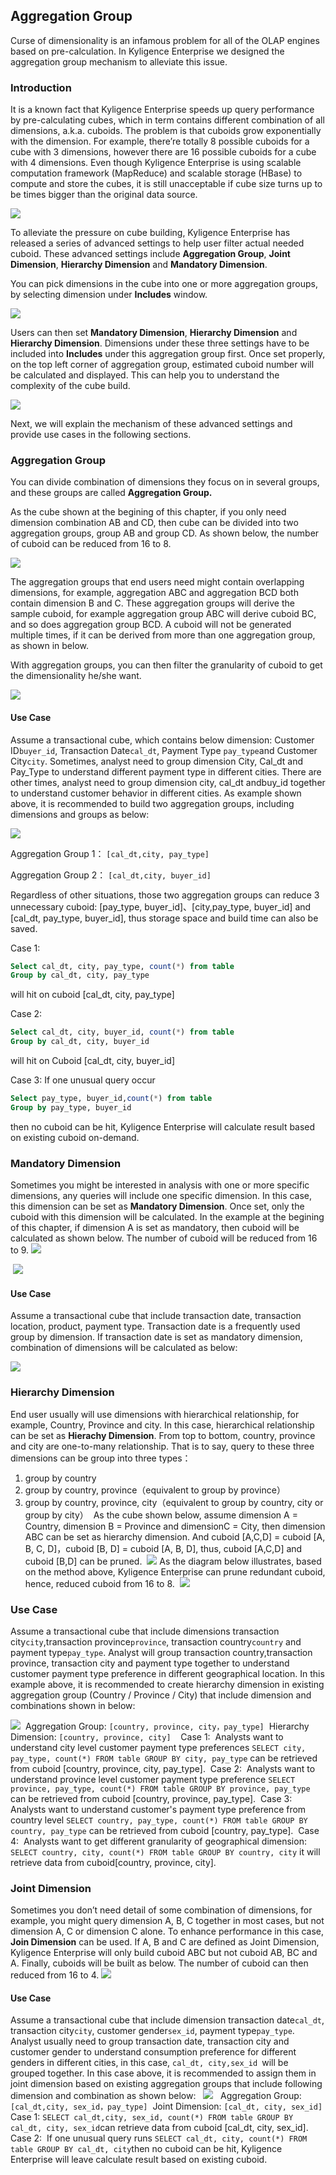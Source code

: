 ## Aggregation Group

Curse of dimensionality is an infamous problem for all of the OLAP engines based on pre-calculation. In Kyligence Enterprise we designed the aggregation group mechanism to alleviate this issue.



### Introduction

It is a known fact that Kyligence Enterprise speeds up query performance by pre-calculating cubes, which in term contains different combination of all dimensions, a.k.a. cuboids. The problem is that cuboids grow exponentially with the dimension. For example, there’re totally 8 possible cuboids for a cube with 3 dimensions, however there are 16 possible cuboids for a cube with 4 dimensions. Even though Kyligence Enterprise is using scalable computation framework (MapReduce) and scalable storage (HBase) to compute and store the cubes, it is still unacceptable if cube size turns up to be times bigger than the original data source.


![](images/agg/AGG-1.png)



To alleviate the pressure on cube building, Kyligence Enterprise has released a series of advanced settings to help user filter actual needed cuboid. These advanced settings include **Aggregation Group**, **Joint Dimension**, **Hierarchy Dimension** and **Mandatory Dimension**.  

You can pick dimensions in the cube into one or more aggregation groups, by selecting dimension under **Includes** window. 


![](images/agg/agg-group-1.png)



Users can then set **Mandatory Dimension**, **Hierarchy Dimension** and **Hierarchy Dimension**. Dimensions under these three settings have to be included into **Includes**  under this aggregation group first. Once set properly, on the top left corner of aggregation group, estimated cuboid number will be calculated and displayed. This can help you to understand the complexity of the cube build. 

![](images/agg/agg-group-2.png)



Next, we will explain the mechanism of these advanced settings and provide use cases in the following sections. 



### Aggregation Group 

You can divide combination of dimensions they focus on in several groups, and these groups are called **Aggregation Group.**  

As the cube shown at the begining of this chapter, if you only need dimension combination AB and CD, then cube can be divided into two aggregation groups, group AB and group CD. As shown below, the number of cuboid can be reduced from 16 to 8. 


![](images/agg/AGG-2.png)

The aggregation groups that end users need might contain overlapping dimensions, for example, aggregation ABC and aggregation BCD both contain dimension B and C. These aggregation groups will derive the sample cuboid, for example aggregation group ABC will derive cuboid BC, and so does aggregation group BCD. A cuboid will not be generated multiple times, if it can be derived from more than one aggregation group, as shown in below.

With aggregation groups, you can then filter the granularity of cuboid to get the dimensionality he/she want. 


![](images/agg/AGG-3.png)                     



#### Use Case

Assume a transactional cube, which contains below dimension: Customer ID`buyer_id`, Transaction Date`cal_dt`, Payment Type `pay_type`and Customer City`city`. Sometimes, analyst need to group dimension City, Cal_dt and Pay_Type to understand different payment type in different cities. There are other times, analyst need to group dimension city, cal_dt andbuy_id together to understand customer behavior in different cities. As example shown above, it is recommended to build two aggregation groups, including dimensions and groups as below:


![](images/agg/AGG-4.png)



Aggregation Group 1： `[cal_dt,city, pay_type]`

Aggregation Group 2： `[cal_dt,city, buyer_id]`

Regardless of other situations, those two aggregation groups can reduce 3 unnecessary cuboid: [pay_type, buyer_id]、[city,pay_type, buyer_id] and [cal_dt, pay_type, buyer_id], thus storage space and build time can also be saved. 


Case 1: 
```sql
Select cal_dt, city, pay_type, count(*) from table
Group by cal_dt, city, pay_type
```
will hit on cuboid [cal_dt, city, pay_type]


Case 2: 

```sql
Select cal_dt, city, buyer_id, count(*) from table
Group by cal_dt, city, buyer_id 
```
will hit on Cuboid [cal_dt, city, buyer_id]

Case 3: If one unusual query occur

```sql
Select pay_type, buyer_id,count(*) from table
Group by pay_type, buyer_id
```
then no cuboid can be hit, Kyligence Enterprise will calculate result based on existing cuboid on-demand. 



### Mandatory Dimension

Sometimes you might be interested in analysis with one or more specific dimensions, any queries will include one specific dimension. In this case, this dimension can be set as **Mandatory Dimension**. Once set, only the cuboid with this dimension will be calculated. In the example at the begining of this chapter, if dimension A is set as mandatory, then cuboid will be calculated as shown below. The number of cuboid will be reduced from 16 to 9.
![](images/agg/Mandatory-2.png)

​
![](images/agg/Mandatory-3.png)
​



#### Use Case​
Assume a transactional cube that include transaction date, transaction location, product, payment type. Transaction date is a frequently used group by dimension. If transaction date is set as mandatory dimension, combination of dimensions will be calculated as below:

![](images/agg/Mandatory-4.png)



### Hierarchy Dimension

End user usually will use dimensions with hierarchical relationship, for example, Country, Province and city. In this case, hierarchical relationship can be set as **Hierachy Dimension**. From top to bottom, country, province and city are one-to-many relationship. That is to say, query to these three dimensions can be group into three types：

1. group by country
2. group by country, province（equivalent to group by province）
3. group by country, province, city（equivalent to group by country, city or group by city）
  ​
  As the cube shown below, assume dimension A = Country, dimension B = Province and dimensionC = City, then dimension ABC can be set as hierarchy dimension. And cuboid [A,C,D] = cuboid [A, B, C, D]，cuboid [B, D] = cuboid [A, B, D], thus, cuboid [A,C,D] and cuboid [B,D] can be pruned.
  ​
  ![](images/agg/Hierarchy-2.png)
  ​
  As the diagram below illustrates, based on the method above, Kyligence Enterprise can prune redundant cuboid, hence, reduced cuboid from 16 to 8.
  ​
  ![](images/agg/Hierarchy-3.png)
  ​




### Use Case
Assume a transactional cube that include dimensions transaction city`city`,transaction province`province`, transaction country`country` and payment type`pay_type`. Analyst will group transaction country,transaction province, transaction city and payment type together to understand customer payment type preference in different geographical location. In this example above, it is recommended to create hierarchy dimension in existing aggregation group (Country / Province / City) that include dimension and combinations shown in below:

![](images/agg/Hierarchy-4.png)
​
Aggregation Group: `[country, province, city，pay_type]`
​
Hierarchy Dimension: `[country, province, city]`
​
​
​
Case 1: 
​
Analysts want to understand city level customer payment type preferences
`SELECT city, pay_type, count(*) FROM table GROUP BY city, pay_type`
can be retrieved from cuboid [country, province, city, pay_type].
​
Case 2: 
​
Analysts want to understand province level customer payment type preference
`SELECT province, pay_type, count(*) FROM table GROUP BY province, pay_type`
can be retrieved from cuboid [country, province, pay_type].
​
Case 3: 
​
Analysts want to understand customer's payment type preference from country level
`SELECT country, pay_type, count(*) FROM table GROUP BY country, pay_type`
can be retrieved from cuboid [country, pay_type].
​
Case 4: 
​
Analysts want to get different granularity of geographical dimension: 
`SELECT country, city, count(*) FROM table GROUP BY country, city`
it will retrieve data from cuboid[country, province, city].
​
​

### Joint Dimension

Sometimes you don’t need detail of some combination of dimensions, for example, you might query dimension A, B, C together in most cases, but not dimension A, C or dimension C alone. To enhance performance in this case, **Join Dimension** can be used. If A, B and C are defined as Joint Dimension, Kyligence Enterprise will only build cuboid ABC but not cuboid AB, BC and A. Finally, cuboids will be built as below. The number of cuboid can then reduced from 16 to 4.
​![](images/agg/AGG-5.png)
​​
​

#### Use Case
​Assume a transactional cube that include dimension transaction date`cal_dt`, transaction city`city`, customer gender`sex_id`, payment type`pay_type`. Analyst usually need to group transaction date, transaction city and customer gender to understand consumption preference for different genders in different cities, in this case, `cal_dt, city,sex_id `will be grouped together. In this case above, it is recommended to assign them in joint dimension based on existing aggregation groups that include following dimension and combination as shown below:
​​​
​​​​
​​​![](images/agg/AGG-6.png)
​​​​​
​​​​​
​​​​​Aggregation Group: `[cal_dt,city, sex_id，pay_type]`
​​​​​
​​​​​Joint Dimension:  `[cal_dt, city, sex_id]`
​​​​​​
​​​​​Case 1: 
​​​​​​
​​​​​`SELECT cal_dt,city, sex_id, count(*) FROM table GROUP BY cal_dt, city, sex_id`
​​​​​can retrieve data from cuboid [cal_dt, city, sex_id].
​​​​​​
​​​​​​Case 2: 
​​​​​​
​​​​​​If one unusual query runs `SELECT cal_dt, city, count(*) FROM table GROUP BY cal_dt, city`
​​​​​​then no cuboid can be hit, Kyligence Enterprise will leave calculate result based on existing cuboid. 